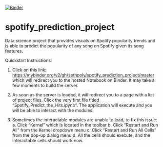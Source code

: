 [![Binder](https://mybinder.org/badge_logo.svg)](https://mybinder.org/v2/gh/sethpoly/spotify_prediction_project/master)
# spotify_prediction_project

Data science project that provides visuals on Spotify popularity trends and is able to predict the popularity of any song on Spotify given its song features.


Quickstart Instructions:
1.	Click on this link: https://mybinder.org/v2/gh/sethpoly/spotify_prediction_project/master which will redirect you to the hosted Notebook on Binder. It may take a few moments to build the server.

2.	As soon as the server is loaded, it will redirect you to a page with a list of project files. Click the very first file titled “Spotify_Predict_the_Hits.ipynb”. The application will execute and you will be able to interact with the modules.

3.	Sometimes the interactable modules are unable to load, to fix this issue: 
  a.	Click “Kernel” which is located in the toolbar
  b.	Click “Restart and Run All” from the Kernel dropdown menu
  c.	Click “Restart and Run All Cells” from the pop-up dialog menu
  d.	All the cells should execute, and the interactable cells should work now.

